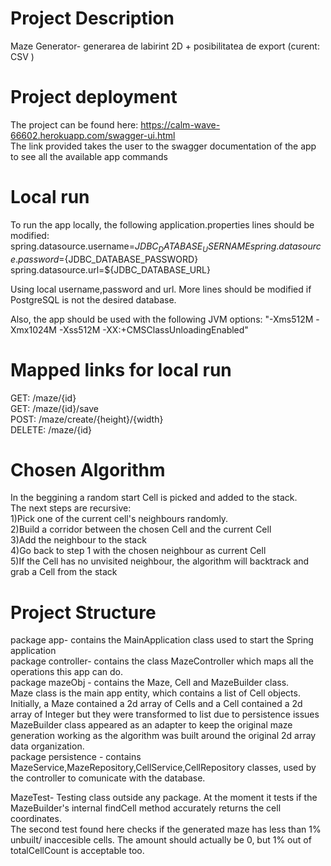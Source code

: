 # Project Description
Maze Generator- generarea de labirint 2D + posibilitatea de export (curent: CSV )  

# Project deployment

The project can be found here: https://calm-wave-66602.herokuapp.com/swagger-ui.html  
The link provided takes the user to the swagger documentation of the app to see all the available app commands

# Local run
To run the app locally, the following application.properties lines should be modified:  
spring.datasource.username=${JDBC_DATABASE_USERNAME}  
spring.datasource.password=${JDBC_DATABASE_PASSWORD}  
spring.datasource.url=${JDBC_DATABASE_URL}  

Using local username,password and url. More lines should be modified if PostgreSQL is not the desired database.  

Also, the app should be used with the following JVM options: "-Xms512M -Xmx1024M -Xss512M -XX:+CMSClassUnloadingEnabled"  

# Mapped links for local run
GET: /maze/{id}  
GET: /maze/{id}/save  
POST: /maze/create/{height}/{width}  
DELETE: /maze/{id}  
     


# Chosen Algorithm

In the beggining a random start Cell is picked and added to the stack.  
The next steps are recursive:    
1)Pick one of the current cell's neighbours randomly.   
2)Build a corridor between the chosen Cell and the current Cell  
3)Add the neighbour to the stack  
4)Go back to step 1 with the chosen neighbour as current Cell  
5)If the Cell has no unvisited neighbour, the algorithm will backtrack and grab a Cell from the stack  

# Project Structure

package app- contains the MainApplication class used to start the Spring application  
package controller- contains the class MazeController which maps all the operations this app can do.  
package mazeObj - contains the Maze, Cell and MazeBuilder class.  
Maze class is the main app entity, which contains a list of Cell objects.  
Initially, a Maze contained a 2d array of Cells and a Cell contained a 2d array of Integer but they were transformed to list due to persistence issues  
MazeBuilder class appeared as an adapter to keep the original maze generation working as the algorithm was built around the original 2d array data organization.  
package persistence - contains MazeService,MazeRepository,CellService,CellRepository classes, used by the controller to comunicate with the database.  

MazeTest- Testing class outside any package. At the moment it tests if the MazeBuilder's internal findCell method accurately returns the cell coordinates.  
The second test found here checks if the generated maze has less than 1% unbuilt/ inaccesible cells. The amount should actually be 0, but 1% out of totalCellCount is acceptable too.  
